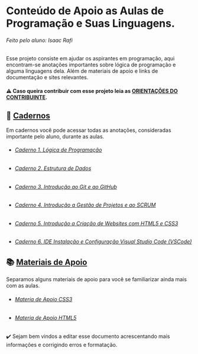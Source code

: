 # Conteúdo de Apoio as Aulas de Programação e Suas Linguagens.
###### Feito pelo aluno: Isaac Rafi
Esse projeto consiste em ajudar os aspirantes em programação, aqui encontram-se anotações importantes sobre lógica de programação e alguma linguagens dela. Além de materiais de apoio e links de documentação e sites relevantes.



#### :warning: Caso queira contribuir com esse projeto leia as [ORIENTAÇÕES DO CONTRIBUINTE](<https://github.com/Isaac-Rafi/dio-desafio-github-primeiro-repositorio/blob/main/ORIENTA%C3%87%C3%95ES%20AOS%20CONTRIBUINTES.md>).





## :notebook_with_decorative_cover: [Cadernos](<https://github.com/Isaac-Rafi/dio-desafio-github-primeiro-repositorio/tree/main/cadernos>)
Em cadernos você pode acessar todas as anotações, consideradas importante pelo aluno, durante as aulas.

- ###### [Caderno 1. Lógica de Programação](<https://github.com/Isaac-Rafi/dio-desafio-github-primeiro-repositorio/blob/main/cadernos/C.1.%20INTRODU%C3%87%C3%83O%20%C3%80%20L%C3%93GICA%20DE%20PROGRAMA%C3%87%C3%83O.md>)

- ###### [Caderno 2. Estrutura de Dados](<https://github.com/Isaac-Rafi/dio-desafio-github-primeiro-repositorio/blob/main/cadernos/Caderno%202%20-%20Estrutura%20de%20Dados.md>)

- ###### [Caderno 3. Introdução ao Git e ao GitHub](<https://github.com/Isaac-Rafi/dio-desafio-github-primeiro-repositorio/blob/main/cadernos/Caderno%203%20-%20Introdu%C3%A7%C3%A3o%20ao%20Git%20e%20ao%20GitHub%20-%20Instrutor%20Ot%C3%A1vio.md>)

- ###### [Caderno 4. Introdução a Gestão de Projetos e ao SCRUM](<https://github.com/Isaac-Rafi/dio-desafio-github-primeiro-repositorio/blob/main/cadernos/Caderno%204%20-%20Introdu%C3%A7%C3%A3o%20a%20Gest%C3%A3o%20de%20Projetos%20e%20ao%20SCRUM.md>)

- ###### [Caderno 5. Introdução a Criação de Websites com HTML5 e CSS3](<https://github.com/Isaac-Rafi/dio-desafio-github-primeiro-repositorio/blob/main/cadernos/Caderno%205%20-%20Introdu%C3%A7%C3%A3o%20a%20Cria%C3%A7%C3%A3o%20de%20Websites%20com%20HTML%20e%20CSS3.md>)

- ###### [Caderno 6. IDE Instalação e Configuração Visual Studio Code (VSCode)](<https://github.com/Isaac-Rafi/dio-desafio-github-primeiro-repositorio/blob/main/cadernos/Caderno%206%20-%20IDE%20Instala%C3%A7%C3%A3o%20e%20Configura%C3%A7%C3%A3o%20(Visual%20Studio%20Code)%20-%20Instrutor%20Stephany%20Nusch.md>)






## :books: [Materiais de Apoio](<https://github.com/Isaac-Rafi/dio-desafio-github-primeiro-repositorio/tree/main/Materiais%20de%20Apoio>)
Separamos alguns materiais de apoio para você se familiarizar ainda mais com as aulas.

- ###### [Materia de Apoio CSS3](<https://github.com/Isaac-Rafi/dio-desafio-github-primeiro-repositorio/blob/main/cadernos/Material%20de%20Apoio%20CSS3.md>)

- ###### [Materia de Apoio HTML5](<https://github.com/Isaac-Rafi/dio-desafio-github-primeiro-repositorio/blob/main/cadernos/Material%20de%20Apoio%20HTML5.md>)





:heavy_check_mark: Sejam bem vindos a editar esse documento acrescentando mais informações e corrigindo erros e formatação.
